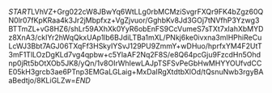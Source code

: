 $START$LVhVZ+Grg022cW8JBwYq6WtLLg0rbMCMziSvgrFXQr9FK4bZgz60QN0lr07fKpKRaa4k3Jr2jMbpfxz+VgZjvuor/GghbKv8Jd3GOj7tNVfhP3Yzwg3BTTmZL+vG8HZ6/shLr59AXhXk0YyR6obEnFS9CcVumeS7sTXt7xIahXbMYDz8XnA3/ckIYr2hWqQkxUAp1lb6BJdiLTBa1mXL/PNkj6ke0ivxna3mIHPhiReCuLcWJ3Bbt7AGJ06TXqFf3HSkyIYSvJ129PU9ZmmY+wDHuo/hprfxYM4F2UtT3mF1TlLOzDgKLd7vg4qpbw+c5YlaAF2Nq2F8S/e8Q64pcGju9FzcdHn5Ohdnp0jRt5bOtXOb5JK8/yQn/1v8OIrWhIewLAJpTSFSvPeGbHwMHYYOUfvdCCE05kH3grcb3ae6PTnp3EMGaLGLaig+MxDaIRgXtdtbXlOd/tQsnuNwb3rgyBAaBedtjo/8KLiGLZw=$END$